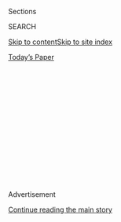 <div id="app">

<div>

<div>

<div>

<div class="NYTAppHideMasthead css-1q2w90k e1suatyy0">

<div class="section css-ui9rw0 e1suatyy2">

<div class="css-eph4ug er09x8g0">

<div class="css-6n7j50">

</div>

<span class="css-1dv1kvn">Sections</span>

<div class="css-10488qs">

<span class="css-1dv1kvn">SEARCH</span>

</div>

[Skip to content](#site-content)[Skip to site
index](#site-index)

</div>

<div class="css-10698na e1huz5gh0">

</div>

</div>

<div id="masthead-bar-one" class="section hasLinks css-15hmgas e1csuq9d3">

<div class="css-uqyvli e1csuq9d0">

</div>

<div class="css-1uqjmks e1csuq9d1">

</div>

<div class="css-9e9ivx">

[](https://myaccount.nytimes.com/auth/login?response_type=cookie&client_id=vi)

</div>

<div class="css-1bvtpon e1csuq9d2">

[Today’s
Paper](https://www.nytimes.com/section/todayspaper)

</div>

</div>

</div>

</div>

<div data-aria-hidden="false">

<div id="site-content" data-role="main">

<div>

<div class="css-1aor85t" style="opacity:0.000000001;z-index:-1;visibility:hidden">

<div class="css-1hqnpie">

<div class="css-epjblv">

<span class="css-17xtcya">[Opinion](/section/opinion)</span><span class="css-x15j1o">|</span><span class="css-fwqvlz">The
Negroni Is 100 Years Old — and the Perfect Cocktail for
2019</span>

</div>

<div class="css-k008qs">

<div class="css-1iwv8en">

<span class="css-18z7m18"></span>

<div>

</div>

</div>

<span class="css-1n6z4y">https://nyti.ms/2X50D0Y</span>

<div class="css-1705lsu">

<div class="css-4xjgmj">

<div class="css-4skfbu" data-role="toolbar" data-aria-label="Social Media Share buttons, Save button, and Comments Panel with current comment count" data-testid="share-tools">

  - 
  - 
  - 
  - 
    
    <div class="css-6n7j50">
    
    </div>

  - 
  - 

</div>

</div>

</div>

</div>

</div>

</div>

<div id="NYT_TOP_BANNER_REGION" class="css-13pd83m">

</div>

<div id="top-wrapper" class="css-1sy8kpn">

<div id="top-slug" class="css-l9onyx">

Advertisement

</div>

[Continue reading the main
story](#after-top)

<div class="ad top-wrapper" style="text-align:center;height:100%;display:block;min-height:250px">

<div id="top" class="place-ad" data-position="top" data-size-key="top">

</div>

</div>

<div id="after-top">

</div>

</div>

<div>

<div class="css-v5btjw etb61u70">

<div class="css-v05ibm etb61u71">

[Opinion](/section/opinion)

</div>

</div>

<div id="sponsor-wrapper" class="css-1hyfx7x">

<div id="sponsor-slug" class="css-19vbshk">

Supported by

</div>

[Continue reading the main
story](#after-sponsor)

<div id="sponsor" class="ad sponsor-wrapper" style="text-align:center;height:100%;display:block">

</div>

<div id="after-sponsor">

</div>

</div>

<div class="css-186x18t">

</div>

<div class="css-1vkm6nb ehdk2mb0">

# The Negroni Is 100 Years Old — and the Perfect Cocktail for 2019

</div>

It is refreshing, yet bitter.

<div class="css-18e8msd">

<div class="css-vp77d3 epjyd6m0">

<div class="css-1p10dcb ey68jwv0" data-aria-hidden="true">

[![Jennifer Finney
Boylan](https://static01.nyt.com/images/2011/08/04/opinion/BOYLAN_NEW/BOYLAN_NEW-thumbLarge-v6.png
"Jennifer Finney Boylan")](https://topics.nytimes.com/top/reference/timestopics/people/b/jennifer_finney_boylan/index.html)

</div>

<div class="css-1baulvz">

By [<span class="css-1baulvz last-byline" itemprop="name">Jennifer
Finney
Boylan</span>](https://topics.nytimes.com/top/reference/timestopics/people/b/jennifer_finney_boylan/index.html)

<div class="css-8atqhb">

Contributing Opinion Writer

</div>

</div>

</div>

  - June 12,
    2019

  - 
    
    <div class="css-4xjgmj">
    
    <div class="css-d8bdto" data-role="toolbar" data-aria-label="Social Media Share buttons, Save button, and Comments Panel with current comment count" data-testid="share-tools">
    
      - 
      - 
      - 
      - 
        
        <div class="css-6n7j50">
        
        </div>
    
      - 
      - 
    
    </div>
    
    </div>

</div>

<div class="css-79elbk" data-testid="photoviewer-wrapper">

<div class="css-z3e15g" data-testid="photoviewer-wrapper-hidden">

</div>

<div class="css-1a48zt4 ehw59r15" data-testid="photoviewer-children">

![<span class="css-cnj6d5 e1z0qqy90" itemprop="copyrightHolder"><span class="css-1ly73wi e1tej78p0">Credit...</span><span><span>Jenny
Chang</span></span></span>](https://static01.nyt.com/images/2019/06/14/opinion/12boylan-illo/dcb35dc043a54f98beab08f1b46b01f7-articleLarge.jpg?quality=75&auto=webp&disable=upscale)

</div>

</div>

</div>

<div class="section meteredContent css-1r7ky0e" name="articleBody" itemprop="articleBody">

<div class="css-1fanzo5 StoryBodyCompanionColumn">

<div class="css-53u6y8">

There, there. Have a Negroni. This most delicious of bitter cocktails,
the perfect elixir for a summer afternoon, turns 100 years old this
year. You can raise your glass for a good cause, too: the end of June is
[Negroni Week](https://negroniweek.com/), when bars and restaurants mix
Negronis and Negroni variations for charity. By drinking a Negroni at a
participating venue, you can raise money for organizations from Lambda
Legal to the Colorado Water Trust, from the San Francisco-Marin Food
Bank to United Cerebral Palsy. Has there ever been a more soothing way
to raise money for a cause? I don’t think so, not unless I somehow
missed Martinis for Puppy Dogs week.

Invented in 1919 by Count Camillo Negroni in Florence, Italy, the
Negroni is actually a variation on another classic cocktail, the
[Americano](https://www.thespruceeats.com/americano-cocktail-recipe-759279).
A mixture of Campari, sweet vermouth and soda water, served with a lemon
slice, the Americano was originally known as the Milano-Torino, because
of the origins of its two primary ingredients — Campari from Milan and
Vermouth di Torino, from, well, you know. The name changed during
Prohibition, when it became a favorite of Americans on vacation in
Italy.

It was also a favorite of James Bond. The Americano, in fact, is the
first cocktail ordered in Ian Fleming’s first 007 novel. The gentleman
spy disdains the thought of drinking whiskey or vodka in a French cafe.
On a sunny sidewalk, Fleming writes, “Bond always had the same thing —
an Americano.”

It was 100 years ago that Count Negroni asked his bartender at the
Cassoni Cafe on the Via de’ Tornabuoni to stiffen his Americano by
replacing the soda with gin. History records that the bartender, one
[Fosco
Scarselli](https://www.diffordsguide.com/people/51630/bartender/fosco-scarselli),
also replaced the lemon with an orange slice. Did he add the bitters as
well? The legends do not tell.

</div>

</div>

<div class="css-1fanzo5 StoryBodyCompanionColumn">

<div class="css-53u6y8">

[*\[Sign up for Sam Sifton’s email newsletter, which provides recipe
suggestions and food
tips.\]*](https://www.nytimes.com/newsletters/cooking)

Orson Welles [sang the cocktail’s
praises](http://www.ahistoryofdrinking.com/wordpress/orson-welles-and-the-negroni/)
while he was making the film “Black Magic” in Rome in 1947. “The bitters
are excellent for your liver,” he said, “the gin is bad for you. They
balance each other.”

I like to mix them with a single jigger each of gin, Campari and sweet
vermouth, a few shakes of bitters and an orange peel. A writer friend of
mine [flames the citrus
peel,](https://www.youtube.com/watch?v=w-vJpeIwVwk) which is dramatic
and makes the drink more aromatic, although I have never been able to do
this without setting off the fire alarm.

Another key element, I believe, is to serve the cocktail with a single
gigantic ice cube from an oversize ice cube tray. I got mine online. I
regret nothing.

</div>

</div>

<div class="css-79elbk" data-testid="photoviewer-wrapper">

<div class="css-z3e15g" data-testid="photoviewer-wrapper-hidden">

</div>

<div class="css-1a48zt4 ehw59r15" data-testid="photoviewer-children">

![<span class="css-16f3y1r e13ogyst0" data-aria-hidden="true">A Negroni
served at the Bar Americano at the Alfonso XIII hotel, in Seville,
Spain.</span><span class="css-cnj6d5 e1z0qqy90" itemprop="copyrightHolder"><span class="css-1ly73wi e1tej78p0">Credit...</span><span>Daniel
Rodrigues for The New York
Times</span></span>](https://static01.nyt.com/images/2019/06/12/opinion/12Boylan/12Boylan-articleLarge.jpg?quality=75&auto=webp&disable=upscale)

</div>

</div>

<div class="css-1fanzo5 StoryBodyCompanionColumn">

<div class="css-53u6y8">

Each era creates its own signature cocktail, and sometimes the drinks
that become popular during any particular decade can tell us something
about the culture that produced them. In the 1930s, for instance, some
drinks covered up the sketchy quality of the spirits during Prohibition.
My favorite Depression-era drink is probably the
[French 75](https://food52.com/recipes/13206-voila-l-ete-the-french-75),
so named because consuming some early versions of it allegedly felt like
being shelled by a field gun called the Canon de 75 model 1897. In
“Casablanca,” Yvonne and her Nazi date order French 75s at Rick’s
Café. I’ll let someone else parse the significance of a Nazi ordering a
drink named after a French artillery weapon, although Claude Rains, as
Captain Renault, does note that Yvonne “may constitute an entire second
front.”

</div>

</div>

<div class="css-1fanzo5 StoryBodyCompanionColumn">

<div class="css-53u6y8">

In the 1950s and ’60s, drinks turned sweeter; the iconic cocktail of
that era might be the brandy Alexander, a potent potable that we’ve
bizarrely come to think of as feminine. Mary Richards drinks one in the
pilot of “The Mary Tyler Moore Show”; years later, we see Peggy Olson
drink one in Season 1 of “Mad Men.” (The writer Sarah Baird observes
that by the penultimate episode of the series, Peggy is drinking Scotch
just like her male counterparts, and it’s hard not to view this as
progress.)

In the 1980s, I drank [piña
colada](https://www.bonappetit.com/recipe/bas-best-pina-colada) —
because I could, I suppose; and in the 2000s I found my way to
[Cosmopolitans](http://www.drinksmixer.com/drink234.html)(thank you,
“Sex and the City”) and
[mojitos](https://www.foodnetwork.com/recipes/mojito-recipe0-1939252).
Those are sweet drinks, too, although they were a significant step up
from the first drink I ever ordered at a bar: the, ahem, [Kahlua
Sombrero](https://www.thespruceeats.com/sombrero-drink-recipe-759459).

In the end, though, all cocktails aspire to the martini. It is hard to
argue with Ogden Nash’s observation: “There is something about a
Martini, / A tingle remarkably pleasant / A yellow, a mellow Martini / I
wish I had one at present.”

Martinis make me crazy, though; I always want a second after I’ve had
the first. But the second one is rarely a good idea. As James Thurber
once said, “Two are too many, and three are not enough.”

And so I turn to the Negroni for solace on a summer afternoon. If you
feel that the Aperol spritz is [not a good
drink](https://www.nytimes.com/2019/05/09/dining/drinks/aperol-spritz.html)
— and the internet has been abuzz with this very question this spring —
why not try a Negroni, especially now during Negroni Week? You will
raise money for a cause and, who knows, perhaps discover something new.

Is it too bitter, you ask?

Given the age we now live in, with its fury and its noise, I feel it is
exactly bitter enough.

Cheers.

**Update, June 17**: The generous and impassioned response to this
column reminded me a little bit of the line from “The Man Who Shot
Liberty Valance,” in which a newspaper editor tells Jimmy Stewart, “When
the legend becomes fact, print the legend.” One of the delights of
writing a piece like this is in hearing from Negroni drinkers with
stories of their own.

</div>

</div>

<div class="css-1fanzo5 StoryBodyCompanionColumn">

<div class="css-53u6y8">

There is, first and foremost, no unanimity on the perfect ratio of its
ingredients. While the standard recipe calls for a ratio of 1:1:1
between the gin, Campari and sweet vermouth, many Negroniati insist that
the gin should outweigh the other ingredients, although by how much is a
matter of some debate. Other readers question whether additional bitters
are necessary at all, given that the Campari already provides this
flavor.

Given the age in which we live in, my own opinion is that more
bitterness is not inappropriate.

I filed this column while I was on assignment in Hobart, Tasmania, where
an Australian bartender at a restaurant in the harbor (at which the
Americano was the house special) counseled me passionately against
flaming an orange peel in a Negroni — an unquestionably theatrical
presentation, he admitted, but adding an unnecessary smokiness to the
taste. Personally, I love the theater of the flamed peel, but never
bother with it at home, not least because I dislike setting myself on
fire.

The actual genesis of the Negroni, too, is a subject that threatens
fisticuffs among some enthusiasts. While Count Negroni, in consort with
his bartender, Fosco Scarselli, is traditionally credited with the
invention, there is a counter-story that the drink was in fact created
in Senegal in 1870 by one General Pascal Olivier Comte de Negroni; an
article in the publication Drinking Cup is headlined, “New Evidence the
Negroni Was Invented in Africa — Sorry Italy.” As James Thurber liked to
say, You could look it up.

Then there’s the question of the Americano. I wrote that the Americano
derived from an older drink, called the Milano-Torino. But the cocktail
writer [David Wondrich
holds](https://www.thedailybeast.com/the-history-of-how-the-negroni-conquered-america)
that their relationship is not chronological; rather, he wrote in an
email, “the Americano is the generic, while the Milano-Torino a specific
variation.” Mr. Wondrich also argues that the name “Americano” came not
out of Americans vacationing in Italy during Prohibition — an origin
story widely recounted at
[Saveur](https://www.saveur.com/article/Recipes/Americano),
[Punch](https://punchdrink.com/recipes/americano/),
[Imbibe](http://imbibemagazine.com/recipe-americano/) magazine and
[elsewhere](https://drinkstraightup.com/2013/01/20/americano/) — but
rather, according to his research, from the “American practice of adding
bitters to vermouth to make a Vermouth Cocktail (attested as early as
1868).” He notes that author [Arnaldo
Strucchi](https://www.amazon.com/Vermouth-Torino-Monografia-Incisioni-Fototipiche/dp/1359865985)
described this in a work entitled “Il vermouth di Torino,” published in
1907.

Tradition holds that Count Negroni asked his bartender to replace the
soda with gin, a story repeated in articles in
[Esquire,](https://www.esquire.com/food-drink/drinks/recipes/a3683/negroni-drink-recipe/)
the [Michelin
guide](https://guide.michelin.com/us/en/washington/washington-dc/article/features/negroni-week-guide-recipe)
and Food and Wine, among others. Mr. Wondrich, however, notes that the
default Negroni recipe in Italy “does not replace soda with gin, but
adds it.” Go figure.

What struck me above all in the wake of this column was how many
variations there are on the Negroni, and how devoted some readers are to
their particular twists. A Pink Negroni adds Lillet Blanc, lemon juice
and a sprig of tarragon; a Boulevardier replaces the gin with bourbon.
There are many others.

On the day that this column ran, I returned to my New York apartment
late, absolutely deranged from the 20-hour plane ride home from
Australia. To celebrate, I set about making myself a Negroni — only to
find that I was out of sweet vermouth. Somewhat resentfully I made the
drink instead with the dry vermouth I keep chilled in the refrigerator
for martinis. The result was crisp and meditative — and is, of course,
the recipe for another version of the cocktail—the Cardinale.

</div>

</div>

<div class="css-1fanzo5 StoryBodyCompanionColumn">

<div class="css-53u6y8">

In no time at all I found myself reading all about the legend concerning
that drink; there is disagreement about whether it sprang to life at
Harry’s Bar in Venice, or at the Orum Bar in a Roman hotel then called
The Excelsior. Difford’s Guide has the whole story, which — you will be
shocked to learn — is complicated.

All of these contradictory legends are part of the delight of cocktails:
their flavors, their history, and the solace they can bring. There,
there. Have a Negroni, and enjoy\!

*The Times is committed to publishing* [*a diversity of
letters*](https://www.nytimes.com/2019/01/31/opinion/letters/letters-to-editor-new-york-times-women.html)
*to the editor. We’d like to hear what you think about this or any of
our articles. Here are some*
[*tips*](https://help.nytimes.com/hc/en-us/articles/115014925288-How-to-submit-a-letter-to-the-editor)*.
And here’s our email:*
[*letters@nytimes.com*](mailto:letters@nytimes.com)*.*

*Follow The New York Times Opinion section on*
[*Facebook*](https://www.facebook.com/nytopinion)*,* [*Twitter
(@NYTopinion)*](http://twitter.com/NYTOpinion) *and*
[*Instagram*](https://www.instagram.com/nytopinion/)*.*

</div>

</div>

</div>

<div>

</div>

<div>

</div>

<div>

</div>

<div>

<div id="bottom-wrapper" class="css-1ede5it">

<div id="bottom-slug" class="css-l9onyx">

Advertisement

</div>

[Continue reading the main
story](#after-bottom)

<div id="bottom" class="ad bottom-wrapper" style="text-align:center;height:100%;display:block;min-height:90px">

</div>

<div id="after-bottom">

</div>

</div>

</div>

</div>

</div>

## Site Index

<div>

</div>

## Site Information Navigation

  - [© <span>2020</span> <span>The New York Times
    Company</span>](https://help.nytimes.com/hc/en-us/articles/115014792127-Copyright-notice)

<!-- end list -->

  - [NYTCo](https://www.nytco.com/)
  - [Contact
    Us](https://help.nytimes.com/hc/en-us/articles/115015385887-Contact-Us)
  - [Work with us](https://www.nytco.com/careers/)
  - [Advertise](https://nytmediakit.com/)
  - [T Brand Studio](http://www.tbrandstudio.com/)
  - [Your Ad
    Choices](https://www.nytimes.com/privacy/cookie-policy#how-do-i-manage-trackers)
  - [Privacy](https://www.nytimes.com/privacy)
  - [Terms of
    Service](https://help.nytimes.com/hc/en-us/articles/115014893428-Terms-of-service)
  - [Terms of
    Sale](https://help.nytimes.com/hc/en-us/articles/115014893968-Terms-of-sale)
  - [Site
    Map](https://spiderbites.nytimes.com)
  - [Help](https://help.nytimes.com/hc/en-us)
  - [Subscriptions](https://www.nytimes.com/subscription?campaignId=37WXW)

</div>

</div>

</div>

</div>
